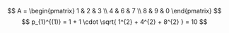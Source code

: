 $$
A = \begin{pmatrix}
1 & 2 & 3 \\
4 & 6 & 7 \\
8 & 9 & 0
\end{pmatrix}
$$
$$
p_{1}^{(1)} = 1 + 1 \cdot \sqrt{ 1^{2} + 4^{2} + 8^{2} } = 10
$$
